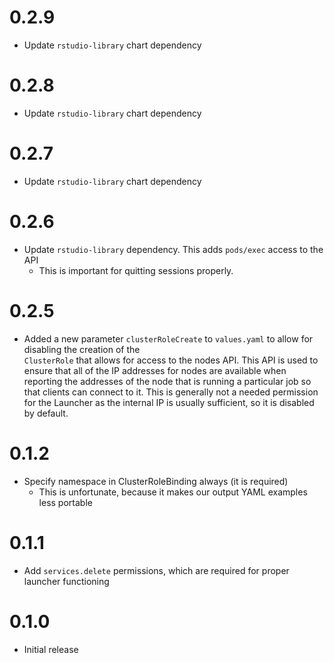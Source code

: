 # 0.2.9

- Update `rstudio-library` chart dependency

# 0.2.8

- Update `rstudio-library` chart dependency

# 0.2.7

- Update `rstudio-library` chart dependency

# 0.2.6

- Update `rstudio-library` dependency. This adds `pods/exec` access to the API
  - This is important for quitting sessions properly.

# 0.2.5

- Added a new parameter `clusterRoleCreate` to `values.yaml` to allow for disabling the creation of the         
  `ClusterRole` that allows for access to the nodes API. This API is used to ensure that all of the IP addresses
  for nodes are available when reporting the addresses of the node that is running a particular job so that
  clients can connect to it. This is generally not a needed permission for the Launcher as the internal IP is
  usually sufficient, so it is disabled by default.

# 0.1.2

- Specify namespace in ClusterRoleBinding always (it is required)
    - This is unfortunate, because it makes our output YAML examples less portable

# 0.1.1

- Add `services.delete` permissions, which are required for proper launcher functioning

# 0.1.0

- Initial release
